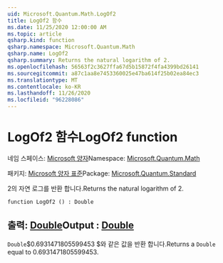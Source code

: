 ```yaml
---
uid: Microsoft.Quantum.Math.LogOf2
title: LogOf2 함수
ms.date: 11/25/2020 12:00:00 AM
ms.topic: article
qsharp.kind: function
qsharp.namespace: Microsoft.Quantum.Math
qsharp.name: LogOf2
qsharp.summary: Returns the natural logarithm of 2.
ms.openlocfilehash: 56563f2c3627ffa67d5b15872f4fa4399bd26141
ms.sourcegitcommit: a87c1aa8e7453360025e47ba614f25b02ea84ec3
ms.translationtype: MT
ms.contentlocale: ko-KR
ms.lasthandoff: 11/26/2020
ms.locfileid: "96228086"
---
```

# <a name="logof2-function"></a><span data-ttu-id="c4035-102">LogOf2 함수</span><span class="sxs-lookup"><span data-stu-id="c4035-102">LogOf2 function</span></span>

<span data-ttu-id="c4035-103">네임 스페이스: [Microsoft 양자](xref:Microsoft.Quantum.Math)</span><span class="sxs-lookup"><span data-stu-id="c4035-103">Namespace: [Microsoft.Quantum.Math](xref:Microsoft.Quantum.Math)</span></span>

<span data-ttu-id="c4035-104">패키지: [Microsoft 양자 표준](https://nuget.org/packages/Microsoft.Quantum.Standard)</span><span class="sxs-lookup"><span data-stu-id="c4035-104">Package: [Microsoft.Quantum.Standard](https://nuget.org/packages/Microsoft.Quantum.Standard)</span></span>


<span data-ttu-id="c4035-105">2의 자연 로그를 반환 합니다.</span><span class="sxs-lookup"><span data-stu-id="c4035-105">Returns the natural logarithm of 2.</span></span>

```qsharp
function LogOf2 () : Double
```


## <a name="output--double"></a><span data-ttu-id="c4035-106">출력: [Double](xref:microsoft.quantum.lang-ref.double)</span><span class="sxs-lookup"><span data-stu-id="c4035-106">Output : [Double](xref:microsoft.quantum.lang-ref.double)</span></span>

<span data-ttu-id="c4035-107">`Double`$0.6931471805599453 $와 같은 값을 반환 합니다.</span><span class="sxs-lookup"><span data-stu-id="c4035-107">Returns a `Double` equal to $0.6931471805599453$.</span></span>